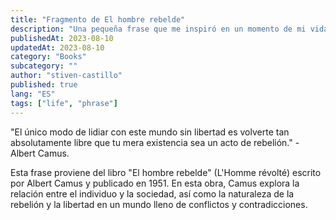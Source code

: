 ```yaml
---
title: "Fragmento de El hombre rebelde"
description: "Una pequeña frase que me inspiró en un momento de mi vida"
publishedAt: 2023-08-10
updatedAt: 2023-08-10
category: "Books"
subcategory: ""
author: "stiven-castillo"
published: true
lang: "ES"
tags: ["life", "phrase"]
---
```


"El único modo de lidiar con este mundo sin libertad es volverte tan absolutamente libre que tu mera existencia sea un acto de rebelión." - Albert Camus.

Esta frase proviene del libro "El hombre rebelde" (L'Homme révolté) escrito por Albert Camus y publicado en 1951. En esta obra, Camus explora la relación entre el individuo y la sociedad, así como la naturaleza de la rebelión y la libertad en un mundo lleno de conflictos y contradicciones.